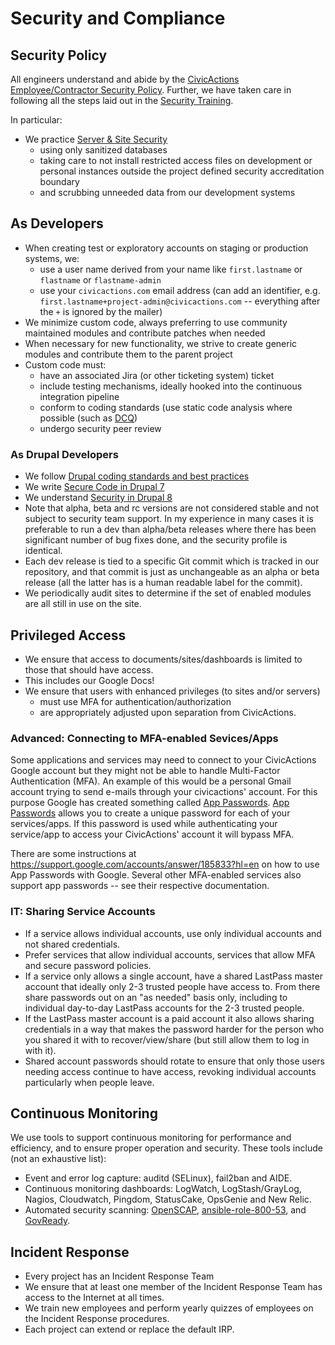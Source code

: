 # Security and Compliance

## Security Policy

All engineers understand and abide by the [CivicActions Employee/Contractor Security Policy](../030-policies/security.md). Further, we have taken care in following all the steps laid out in the [Security Training](../010-welcome-to-civicactions/training/security-training.md).

In particular:

- We practice [Server & Site Security](../030-policies/security.md#server--site-security)
  - using only sanitized databases
  - taking care to not install restricted access files on development or personal instances outside the project defined security accreditation boundary
  - and scrubbing unneeded data from our development systems

## As Developers

- When creating test or exploratory accounts on staging or production systems, we:
  - use a user name derived from your name like `first.lastname` or `flastname` or `flastname-admin`
  - use your `civicactions.com` email address (can add an identifier, e.g. `first.lastname+project-admin@civicactions.com` -- everything after the `+` is ignored by the mailer)
- We minimize custom code, always preferring to use community maintained modules and contribute patches when needed
- When necessary for new functionality, we strive to create generic modules and contribute them to the parent project
- Custom code must:
  - have an associated Jira (or other ticketing system) ticket
  - include testing mechanisms, ideally hooked into the continuous integration pipeline
  - conform to coding standards (use static code analysis where possible (such as [DCQ](https://www.drupal.org/project/dcq))
  - undergo security peer review

### As Drupal Developers

- We follow [Drupal coding standards and best practices](https://www.drupal.org/developing/best-practices)
- We write [Secure Code in Drupal 7](https://www.drupal.org/docs/7/security/writing-secure-code)
- We understand [Security in Drupal 8](https://www.drupal.org/docs/8/security)
- Note that alpha, beta and rc versions are not considered stable and not subject to security team support. In my experience in many cases it is preferable to run a dev than alpha/beta releases where there has been significant number of bug fixes done, and the security profile is identical.
- Each dev release is tied to a specific Git commit which is tracked in our repository, and that commit is just as unchangeable as an alpha or beta release (all the latter has is a human readable label for the commit).
- We periodically audit sites to determine if the set of enabled modules are all still in use on the site.

## Privileged Access

- We ensure that access to documents/sites/dashboards is limited to those that should have access.
- This includes our Google Docs!
- We ensure that users with enhanced privileges (to sites and/or servers)
  - must use MFA for authentication/authorization
  - are appropriately adjusted upon separation from CivicActions.

### Advanced: Connecting to MFA-enabled Sevices/Apps

Some applications and services may need to connect to your CivicActions Google account but they might not be able to handle Multi-Factor Authentication (MFA). An example of this would be a personal Gmail account trying to send e-mails through your civicactions' account. For this purpose Google has created something called [App Passwords](https://support.google.com/accounts/answer/185833?hl=en). [App Passwords](https://support.google.com/accounts/answer/185833?hl=en) allows you to create a unique password for each of your services/apps. If this password is used while authenticating your service/app to access your CivicActions' account it will bypass MFA.

There are some instructions at <https://support.google.com/accounts/answer/185833?hl=en> on how to use App Passwords with Google. Several other MFA-enabled services also support app passwords -- see their respective documentation.

### IT: Sharing Service Accounts

- If a service allows individual accounts, use only individual accounts and not shared credentials.
- Prefer services that allow individual accounts, services that allow MFA and secure password policies.
- If a service only allows a single account, have a shared LastPass master account that ideally only 2-3 trusted people have access to. From there share passwords out on an "as needed" basis only, including to individual day-to-day LastPass accounts for the 2-3 trusted people.
- If the LastPass master account is a paid account it also allows sharing credentials in a way that makes the password harder for the person who you shared it with to recover/view/share (but still allow them to log in with it).
- Shared account passwords should rotate to ensure that only those users needing access continue to have access, revoking individual accounts particularly when people leave.

## Continuous Monitoring

We use tools to support continuous monitoring for performance and efficiency, and to ensure proper operation and security. These tools include (not an exhaustive list):

- Event and error log capture: auditd (SELinux), fail2ban and AIDE.
- Continuous monitoring dashboards: LogWatch, LogStash/GrayLog, Nagios, Cloudwatch, Pingdom, StatusCake, OpsGenie and New Relic.
- Automated security scanning: [OpenSCAP](http://www.open-scap.org/), [ansible-role-800-53](https://github.com/RedHatGov/ansible-role-800-53), and [GovReady](https://github.com/GovReady).

## Incident Response

- Every project has an Incident Response Team
- We ensure that at least one member of the Incident Response Team has access to the Internet at all times.
- We train new employees and perform yearly quizzes of employees on the Incident Response procedures.
- Each project can extend or replace the default IRP.
